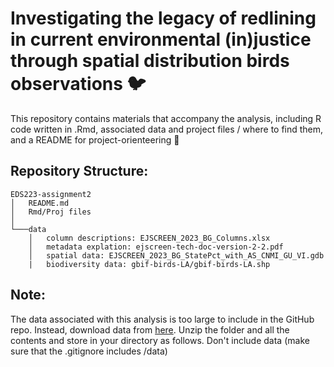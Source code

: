 # Investigating the legacy of redlining in current environmental (in)justice through spatial distribution birds observations 🐦

This repository contains materials that accompany the analysis, including R code written in .Rmd, associated data and project files / where to find them, and a README for project-orienteering 🧭

## Repository Structure: 
```
EDS223-assignment2
│   README.md
│   Rmd/Proj files    
│
└───data
    │   column descriptions: EJSCREEN_2023_BG_Columns.xlsx
    │   metadata explation: ejscreen-tech-doc-version-2-2.pdf
    │   spatial data: EJSCREEN_2023_BG_StatePct_with_AS_CNMI_GU_VI.gdb
    |   biodiversity data: gbif-birds-LA/gbif-birds-LA.shp
```
## **Note:** 
The data associated with this analysis is too large to include in the GitHub repo. Instead, download data from [here](https://drive.google.com/file/d/1lcazRbNSmP8Vj9sH1AIJcO4D1d_ulJij/view?usp=share_link). Unzip the folder and all the contents and store in your directory as follows. Don't include data (make sure that the .gitignore includes /data) 
